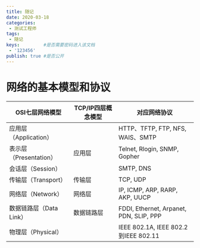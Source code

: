 ```yaml
---
title: 随记
date: 2020-03-18
categories:
 - 测试工程师
tags:
 - 随记
keys:         #是否需要密码进入该文档
 - '123456' 
publish: true #是否公开 
---
```


# 网络的基本模型和协议

|  OSI七层网络模型        | TCP/IP四层概念模型  |   对应网络协议  |
|  ----                 | ----              |----           |
| 应用层（Application）   |                   | HTTP、TFTP, FTP, NFS, WAIS、SMTP  |
| 表示层（Presentation）  | 应用层             | Telnet, Rlogin, SNMP, Gopher     |
| 会话层（Session）       |                   |      SMTP, DNS           |
| 传输层（Transport）     | 传输层             |        TCP, UDP        |
| 网络层（Network）       | 网络层             |   IP, ICMP, ARP, RARP, AKP, UUCP    |
| 数据链路层（Data Link）  | 数据链路层     |   FDDI, Ethernet, Arpanet, PDN, SLIP, PPP    |
| 物理层（Physical）      |              |   IEEE 802.1A, IEEE 802.2到IEEE 802.11   |
